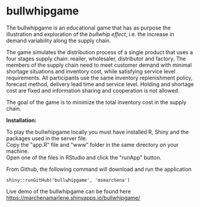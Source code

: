 # bullwhipgame

The bullwhipgame is an educational game that has as purpose the illustration and exploration of 
the *bullwhip effect*, i.e. the increase in demand variability along the supply chain.


The game simulates the distribution process of a single product that uses a four stages supply chain: 
reailer, wholesaler, distributor and factory. The members of the supply chain need to
meet customer demand with minimal shortage situations and inventory cost, while satisfying service level requirements. All
participants use the same inventory replenishment policy, forecast method, delivery lead time and service level.
Holding and shortage cost are fixed and information sharing and cooperation is not allowed. 

The goal of the game is to minimize the total inventory cost in the supply chain.




**Installation:**

To play the bullwhipgame locally you must have installed R, Shiny and the packages used in the server file.<br>
Copy the "app.R" file and "www" folder in the same directory on your machine.<br>
Open one of the files in RStudio and click the "runApp" button.

From Github, the following command will download and run the application

`shiny::runGitHub('bullwhipgame', 'msmarchena')`

Live demo of the bullwhipgame can be found here https://marchenamarlene.shinyapps.io/bullwhipgame/
